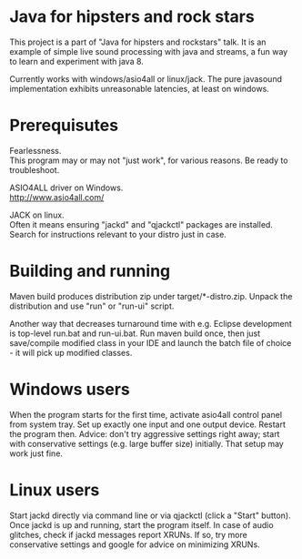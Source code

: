 Java for hipsters and rock stars
================================

This project is a part of "Java for hipsters and rockstars" talk. It is an example of simple live sound processing with java and streams, a fun way to learn and experiment with java 8.

Currently works with windows/asio4all or linux/jack. The pure javasound implementation exhibits unreasonable latencies, at least on windows.


Prerequisutes
=============

Fearlessness.  
  This program may or may not "just work", for various reasons. Be ready to troubleshoot.

ASIO4ALL driver on Windows.  
  http://www.asio4all.com/ 

JACK on linux.  
  Often it means ensuring "jackd" and "qjackctl" packages are installed. Search for instructions relevant to your distro just in case. 


Building and running
====================
Maven build produces distribution zip under target/*-distro.zip. Unpack the distribution and use "run" or "run-ui" script.

Another way that decreases turnaround time with e.g. Eclipse development is top-level run.bat and run-ui.bat.
Run maven build once, then just save/compile modified class in your IDE and launch the batch file of choice - it will pick up modified classes.

Windows users
=============
When the program starts for the first time, activate asio4all control panel from system tray. Set up exactly one input and one output device. Restart the program then. Advice: don't try aggressive settings right away; start with conservative settings (e.g. large buffer size) initially. That setup may work just fine.


Linux users
===========
Start jackd directly via command line or via qjackctl (click a "Start" button). Once jackd is up and running, start the program itself. In case of audio glitches, check if jackd messages report XRUNs. If so, try more conservative settings and google for advice on minimizing XRUNs.  

